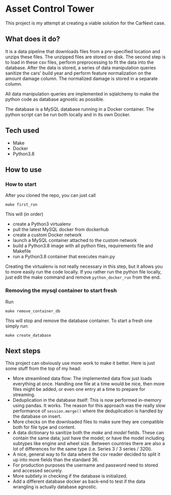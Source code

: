 # Asset Control Tower
This project is my attempt at creating a viable solution for the CarNext case. 

## What does it do?
It is a data pipeline that downloads files from a pre-specified location and unzips these files.
The unzipped files are stored on disk. The second step is to load in these csv files, 
perform preprocessing to fit the data into the database.
After the data is stored, a series of data manipulation queries sanitize the cars' build year and
perform feature normalization on the amount damage column. The normalized damage is stored in a
separate column.

All data manipulation queries are implemented in sqlalchemy to make the python code as database agnostic as possible.

The database is a MySQL database running in a Docker container. The python script can be run both locally
and in its own Docker.

## Tech used
- Make
- Docker
- Python3.8

## How to use
### How to start
After you cloned the repo, you can just call 

    make first_run

This will (in order) 
- create a Python3 virtualenv
- pull the latest MySQL docker from dockerhub
- create a custom Docker network
- launch a MySQL container attached to the custom network
- build a Python3.8 image with all python files, requirements file and Makefile
- run a Python3.8 container that executes main.py

Creating the virtualenv is not really necessary in this step, but it allows you to more easily run the code locally.
If you rather run the python file locally, just edit the make command and remove `python_docker_run` from the end.

### Removing the mysql container to start fresh
Run 

    make remove_container_db

This will stop and remove the database container. To start a fresh one simply run:

    make create_database

## Next steps
This project can obviously use more work to make it better. Here is just some stuff from the top of my head:
- More streamlined data flow: The implemented data flow just loads everything at once. Handling one file at a time 
would be nice, then more files might be added, or even one entry at a time to prepare for streaming.
- Deduplication in the database itself: This is now performed in-memory using pandas. It works. The reason for this 
approach was the really slow performance of `session.merge()` where the deduplication is handled by the database on insert.
- More checks on the downloaded files to make sure they are compatible both for file type and content.
- A data dictionary to sanitize both the _make_ and _model_ fields. These can contain the same data; just have the model;
or have the model including subtypes like engine and wheel size. Between countries there are also a lot of differences for
  the same type (i.e. Series 3 / 3 series / 320i).
- A nice, general way to fix data where the csv reader decided to split it up into more fields than the standard 36.
- For production purposes the username and password need to stored and accessed securely.
- More subtlety in checking if the database is initialized.
- Add a different database docker as back-end to test if the data wrangling is actually database agnostic.